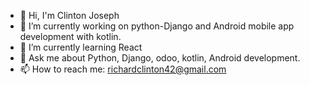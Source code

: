 <!-- ### Hi there 👋 -->
- :wave: Hi, I'm Clinton Joseph
- 🔭 I’m currently working on python-Django and Android mobile app development with kotlin.
- 🌱 I’m currently learning React
- 💬 Ask me about Python, Django, odoo, kotlin, Android development.
- 📫 How to reach me: richardclinton42@gmail.com
<!--
**richardclinton/richardclinton** is a ✨ _special_ ✨ repository because its `README.md` (this file) appears on your GitHub profile.

Here are some ideas to get you started:
- :wave: I'm @richardclinton
- 🔭 I’m currently working on Django
- 🌱 I’m currently learning ...
- 👯 I’m looking to collaborate on ...
- 🤔 I’m looking for help with ...
- 💬 Ask me about Android Development, Kotlin, Python, Django
- 📫 How to reach me: richardclinton42@gmail.com
- 😄 Pronouns: ...
- ⚡ Fun fact: ...
-->
